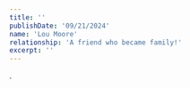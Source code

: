 ```yaml
---
title: ''
publishDate: '09/21/2024'
name: 'Lou Moore'
relationship: 'A friend who became family!'
excerpt: ''
---
```


.